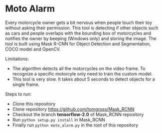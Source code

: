 # Moto Alarm

Every motorcycle owner gets a bit nervous when people touch their toy without asking their permission. This tool is detecting if other objects such as cars and people overlaps with the bounding box of motorcycles and notifies the owner by beeping (Windows only) and storing the image. The tool is built using Mask R-CNN for Object Detection and Segmentation, COCO model and OpenCV.

Limitations:
* The algorithm detects all the motorcycles on the video frame. To recognize a specific motorcyle only need to train the custom model.
* This tool is very slow. It takes about 5 seconds to detect objects for a single frame.

Steps to run:
* Clone this repository
* Clone repository https://github.com/tomgross/Mask_RCNN
* Checkout the branch **tensorflow-2.0** of Mask_RCNN repository
* Run `python setup.py install` in Mask_RCNN
* Finally run `python moto_alarm.py` in the root of this repository
